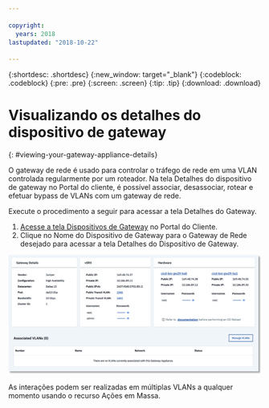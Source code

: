```yaml
---

copyright:
  years: 2018
lastupdated: "2018-10-22"

---
```


{:shortdesc: .shortdesc}
{:new_window: target="_blank"}
{:codeblock: .codeblock}
{:pre: .pre}
{:screen: .screen}
{:tip: .tip}
{:download: .download}

# Visualizando os detalhes do dispositivo de gateway
{: #viewing-your-gateway-appliance-details}

O gateway de rede é usado para controlar o tráfego de rede em uma VLAN controlada regularmente por um roteador. Na tela Detalhes do dispositivo de gateway no Portal do cliente, é possível associar, desassociar, rotear e efetuar bypass de VLANs com um gateway de rede.

Execute o procedimento a seguir para acessar a tela Detalhes do Gateway.

1. [Acesse a tela Dispositivos de Gateway](/docs/infrastructure/vsrx?topic=vsrx-viewing-all-your-gateway-appliances) no Portal do Cliente.
2. Clique no Nome do Dispositivo de Gateway para o Gateway de Rede desejado para acessar a tela Detalhes do Dispositivo de Gateway.

<img src="images/gw-sa-details.png" alt="drawing" style="width: 700px;"/>

As interações podem ser realizadas em múltiplas VLANs a qualquer momento usando o recurso Ações em Massa.
